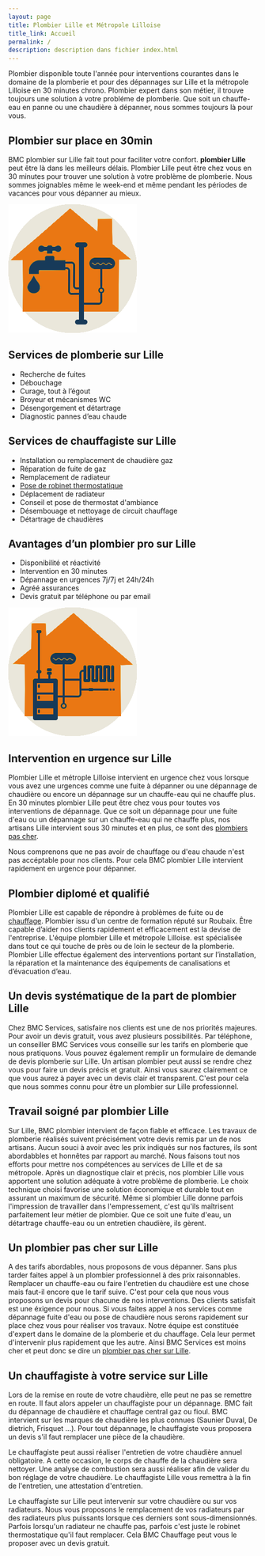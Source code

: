 ```yaml
---
layout: page
title: Plombier Lille et Métropole Lilloise
title_link: Accueil
permalink: /
description: description dans fichier index.html
---
```


Plombier disponible toute l'année pour interventions courantes dans le domaine de la plomberie et pour des dépannages sur Lille et la métropole Lilloise en 30 minutes chrono. 
Plombier expert dans son métier, il trouve toujours une solution à votre probléme de plomberie.
Que soit un chauffe-eau en panne ou une chaudière à dépanner, nous sommes toujours là pour vous.

## Plombier sur place en 30min

BMC plombier sur Lille fait tout pour faciliter votre confort.
**plombier Lille** peut être là dans les meilleurs délais. 
Plombier Lille peut être chez vous en 30 minutes pour trouver une solution à votre problème de plomberie.
Nous sommes joignables même le week-end et même pendant les périodes de vacances pour vous dépanner au mieux.

![plombier lille](/images/plomberie.png "plombier lille")

## Services de plomberie sur Lille

 - Recherche de fuites
 - Débouchage
 - Curage, tout à l’égout
 - Broyeur et mécanismes WC
 - Désengorgement et détartrage
 - Diagnostic pannes d’eau chaude

## Services de chauffagiste sur Lille

 - Installation ou remplacement de chaudière gaz
 - Réparation de fuite de gaz
 - Remplacement de radiateur
 - [Pose de robinet thermostatique](/robinets-thermostatiques-radiateurs/)
 - Déplacement de radiateur
 - Conseil et pose de thermostat d'ambiance
 - Désembouage et nettoyage de circuit chauffage
 - Détartrage de chaudières

## Avantages d’un plombier pro sur Lille

 - Disponibilité et réactivité
 - Intervention en 30 minutes
 - Dépannage en urgences 7j/7j et 24h/24h
 - Agréé assurances
 - Devis gratuit par téléphone ou par email


![chauffagiste lille](/images/chaudiere.png "chauffagiste lille")


## Intervention en urgence sur Lille

Plombier Lille et métrople Lilloise intervient en urgence chez vous lorsque vous avez une urgences comme une fuite à dépanner ou une dépannage de chaudière ou encore un dépannage sur un chauffe-eau qui ne chauffe plus. 
En 30 minutes plombier Lille peut être chez vous pour toutes vos interventions de dépannage.
Que ce soit un dépannage pour une fuite d'eau ou un dépannage sur un chauffe-eau qui ne chauffe plus, nos artisans Lille intervient sous 30 minutes et en plus, ce sont des 
[plombiers pas cher](/plombier-pas-cher-lille/).

Nous comprenons que ne pas avoir de chauffage ou d'eau chaude n'est pas accéptable pour nos clients.
Pour cela BMC plombier Lille intervient rapidement en urgence pour dépanner.

## Plombier diplomé et qualifié

Plombier Lille est capable de répondre à problèmes de fuite ou de [chauffage](/chauffagiste-depannage-chaudiere-lille/). 
Plombier issu d'un centre de formation réputé sur Roubaix. Être capable d’aider nos clients rapidement et efficacement est la devise de l'entreprise. L'équipe plombier Lille et métropole Lilloise. est spécialisée dans tout ce qui touche de près ou de loin le secteur de la plomberie. Plombier Lille effectue également des interventions portant sur l’installation, la réparation et la maintenance des équipements de canalisations et d’évacuation d’eau.


## Un devis systématique de la part de plombier Lille

Chez BMC Services, satisfaire nos clients est une de nos priorités majeures.
Pour avoir un devis gratuit, vous avez plusieurs possibilités. 
Par téléphone, un conseiller BMC Services vous conseille sur les tarifs en plomberie que nous pratiquons. 
Vous pouvez également remplir un formulaire de demande de devis plomberie sur Lille. 
Un artisan plombier peut aussi se rendre chez vous pour faire un devis précis et gratuit.
Ainsi vous saurez clairement ce que vous aurez à payer avec un devis clair et transparent.
C'est pour cela que nous sommes connu pour être un plombier sur Lille professionnel.


## Travail soigné par plombier Lille

Sur Lille, BMC plombier intervient de façon fiable et efficace.
Les travaux de plomberie réalisés suivent précisément votre devis remis par un de nos artisans.
Aucun souci à avoir avec les prix indiqués sur nos factures, ils sont abordabbles et honnêtes par rapport au marché.
Nous faisons tout nos efforts pour mettre nos compétences au services de Lille et de sa métropole.
Après un diagnostique clair et précis, nos plombier Lille vous apportent une solution adéquate à votre problème de plomberie.
Le choix technique choisi favorise une solution économique et durable tout en assurant un maximum de sécurité.
Même si plombier Lille donne parfois l'impression de travailler dans l'empressement, c'est qu'ils
maîtrisent parfaitement leur métier de plombier. 
Que ce soit une fuite d'eau, un détartrage chauffe-eau ou un entretien chaudière, ils gèrent.

## Un plombier pas cher sur Lille

A des tarifs abordables, nous proposons de vous dépanner.
Sans plus tarder faites appel à un plombier professionnel à des prix raisonnables.
Remplacer un chauffe-eau ou faire l'entretien du chaudière est une chose mais faut-il encore que le tarif suive.
C'est pour cela que nous vous proposons un devis pour chacune de nos interventions.
Des clients satisfait est une éxigence pour nous.
Si vous faites appel à nos services comme dépannage fuite d'eau ou pose de chaudière nous serons rapidement sur place chez vous pour réaliser vos travaux.
Notre équipe est constituée d'expert dans le domaine de la plomberie et du chauffage.
Cela leur permet d'intervenir plus rapidement que les autre.
Ainsi BMC Services est moins cher et peut donc se dire un [plombier pas cher sur Lille](/plombier-pas-cher-lille/).

## Un chauffagiste à votre service sur Lille

Lors de la remise en route de votre chaudière, elle peut ne pas se remettre en route.
Il faut alors appeler un chauffagiste pour un dépannage.
BMC fait du dépannage de chaudière et chauffage central gaz ou fioul.
BMC intervient sur les marques de chaudière les plus connues (Saunier Duval, De dietrich, Frisquet ...).
Pour tout dépannage, le chauffagiste vous proposera un devis s'il faut remplacer une pièce de la chaudière.

Le chauffagiste peut aussi réaliser l'entretien de votre chaudière annuel obligatoire.
A cette occasion, le corps de chauffe de la chaudière sera nettoyer.
Une analyse de combustion sera aussi réaliser afin de valider du bon réglage de votre chaudière.
Le chauffagiste Lille vous remettra à la fin de l'entretien, une attestation d'entretien.

Le chauffagiste sur Lille peut intervenir sur votre chaudière ou sur vos radiateurs.
Nous vous proposons le remplacement de vos radiateurs par des radiateurs plus puissants lorsque ces derniers sont sous-dimensionnés.
Parfois lorsqu'un radiateur ne chauffe pas, parfois c'est juste le robinet thermostatique qu'il faut remplacer.
Cela BMC Chauffage peut vous le proposer avec un devis gratuit.




